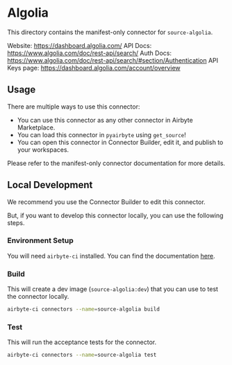 # Algolia
This directory contains the manifest-only connector for `source-algolia`.

Website: https://dashboard.algolia.com/
API Docs: https://www.algolia.com/doc/rest-api/search/
Auth Docs: https://www.algolia.com/doc/rest-api/search/#section/Authentication 
API Keys page: https://dashboard.algolia.com/account/overview

## Usage
There are multiple ways to use this connector:
- You can use this connector as any other connector in Airbyte Marketplace.
- You can load this connector in `pyairbyte` using `get_source`!
- You can open this connector in Connector Builder, edit it, and publish to your workspaces.

Please refer to the manifest-only connector documentation for more details.

## Local Development
We recommend you use the Connector Builder to edit this connector.

But, if you want to develop this connector locally, you can use the following steps.

### Environment Setup
You will need `airbyte-ci` installed. You can find the documentation [here](airbyte-ci).

### Build
This will create a dev image (`source-algolia:dev`) that you can use to test the connector locally.
```bash
airbyte-ci connectors --name=source-algolia build
```

### Test
This will run the acceptance tests for the connector.
```bash
airbyte-ci connectors --name=source-algolia test
```

